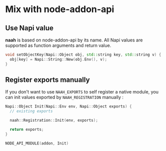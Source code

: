 # Mix with node-addon-api

## Use Napi value

**naah** is based on node-addon-api by its name. All Napi values are supported as function arguments and return value.

```cpp
void setObjectKey(Napi::Object obj, std::string key, std::string v) {
  obj[key] = Napi::String::New(obj.Env(), v);
}
```

## Register exports manually

If you don't want to use `NAAH_EXPORTS` to self register a native module, you can init values exported by `NAAH_REGISTRATION` manually :

```cpp
Napi::Object Init(Napi::Env env, Napi::Object exports) {
  // existing exports

  naah::Registration::Init(env, exports);

  return exports;
}

NODE_API_MODULE(addon, Init)
```
